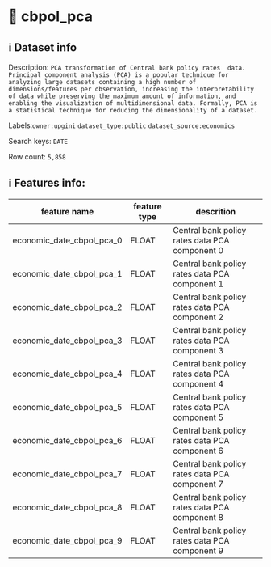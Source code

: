 # 📖 cbpol_pca 
## ℹ️ Dataset info 
Description: `PCA transformation of Central bank policy rates  data. Principal component analysis (PCA) is a popular technique for analyzing large datasets containing a high number of dimensions/features per observation, increasing the interpretability of data while preserving the maximum amount of information, and enabling the visualization of multidimensional data. Formally, PCA is a statistical technique for reducing the dimensionality of a dataset.` 

Labels:`owner:upgini`   `dataset_type:public`   `dataset_source:economics`   

Search keys: `DATE` 

Row count: `5,858` 

## ℹ️ Features info:
|feature name|feature type|descrition|
|---|---|---|
|economic_date_cbpol_pca_0|FLOAT|Central bank policy rates data PCA component 0|
|economic_date_cbpol_pca_1|FLOAT|Central bank policy rates data PCA component 1|
|economic_date_cbpol_pca_2|FLOAT|Central bank policy rates data PCA component 2|
|economic_date_cbpol_pca_3|FLOAT|Central bank policy rates data PCA component 3|
|economic_date_cbpol_pca_4|FLOAT|Central bank policy rates data PCA component 4|
|economic_date_cbpol_pca_5|FLOAT|Central bank policy rates data PCA component 5|
|economic_date_cbpol_pca_6|FLOAT|Central bank policy rates data PCA component 6|
|economic_date_cbpol_pca_7|FLOAT|Central bank policy rates data PCA component 7|
|economic_date_cbpol_pca_8|FLOAT|Central bank policy rates data PCA component 8|
|economic_date_cbpol_pca_9|FLOAT|Central bank policy rates data PCA component 9|
